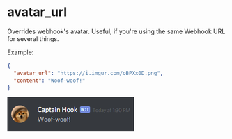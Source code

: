# avatar_url

Overrides webhook's avatar. Useful, if you're using the same Webhook URL for several things.

Example:

```json
{
  "avatar_url": "https://i.imgur.com/oBPXx0D.png",
  "content": "Woof-woof!"
}
```

![avatar url example](../img/structure/avatar_url.png)
